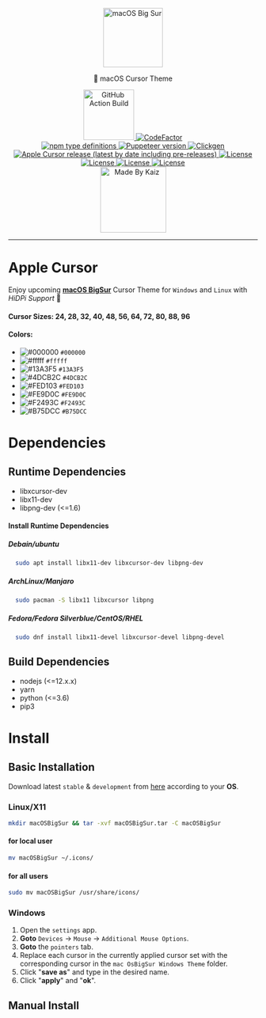 <!-- Branding -->
<p align="center">
    <img src="https://imgur.com/17W62gp.png" width="120" alt="macOS Big Sur" />
</p>

<p align="center">
    🍎 macOS Cursor Theme
</p>

<!-- Badges -->
<p align="center">
  <!-- First Row -->
  <a href="https://github.com/ful1e5/apple_cursor/actions?query=workflow%3Abuild">
    <img alt="GitHub Action Build" src="https://github.com/ful1e5/apple_cursor/workflows/build/badge.svg" width="102" />
  </a>
  
  <a href="https://www.codefactor.io/repository/github/ful1e5/apple_cursor">
    <img  alt="CodeFactor" src="https://www.codefactor.io/repository/github/ful1e5/apple_cursor/badge" />
  </a>

  <!-- Second Row -->
  </br >
  <a href="https://www.typescriptlang.org/docs/handbook/typescript-from-scratch.html">
    <img alt="npm type definitions" src="https://img.shields.io/npm/types/typescript">
  </a>

  <a href="https://github.com/puppeteer/puppeteer/">
    <img alt="Puppeteer version" src="https://img.shields.io/github/package-json/dependency-version/ful1e5/apple_cursor/puppeteer">
  </a>

  <a href="https://github.com/ful1e5/clickgen">
    <img alt="Clickgen" src="https://img.shields.io/badge/theme%20builder-clickgen-FD0542" />
  </a>
  
  <!-- Second Row -->
  <br />
  <a href="https://github.com/ful1e5/apple_cursor/releases">
    <img alt="Apple Cursor release (latest by date including pre-releases)" src="https://img.shields.io/github/v/release/ful1e5/apple_cursor?include_prereleases" />
  </a>

  <a href="https://github.com/ful1e5/apple_cursor/blob/master/LICENSE">
    <img alt="License" src="https://img.shields.io/github/license/ful1e5/apple_cursor?color=0081FB" />
  </a>

  <!-- Third Row -->
  <br />
  <a href="https://www.pling.com/p/1408466#files-panel">
    <img alt="License" src="https://img.shields.io/badge/-Linux-grey?logo=linux" />
  </a>

  <a href="https://www.pling.com/p/1408466#files-panel">
    <img alt="License" src="https://img.shields.io/badge/-Windows-blue?logo=windows" />
  </a>

  <a href="https://www.python.org/">
    <img alt="License" src="https://img.shields.io/badge/-Python-yellow?logo=python" />
  </a>
 <!-- Fourth Row -->
  <br />
  <a href="https://github.com/ful1e5">
    <img alt="Made By Kaiz"  src="https://kaiz.vercel.app/api/badge" width="133" />
  </a>
</p>

---

<!-- Intro -->

# Apple Cursor

Enjoy upcoming **[macOS BigSur](https://www.apple.com/macos/big-sur-preview/)** Cursor Theme for `Windows` and `Linux` with _HiDPi Support_ 🎉

#### Cursor Sizes: 24, 28, 32, 40, 48, 56, 64, 72, 80, 88, 96

#### Colors:

- ![#000000](https://placehold.it/15/000/000000?text=+) `#000000`
- ![#fffff](https://placehold.it/15/fff/000000?text=+) `#fffff`
- ![#13A3F5](https://placehold.it/15/13A3F5/000000?text=+) `#13A3F5`
- ![#4DCB2C](https://placehold.it/15/4DCB2C/000000?text=+) `#4DCB2C`
- ![#FED103](https://placehold.it/15/FED103/000000?text=+) `#FED103`
- ![#FE9D0C](https://placehold.it/15/FE9D0C/000000?text=+) `#FE9D0C`
- ![#F2493C](https://placehold.it/15/F2493C/000000?text=+) `#F2493C`
- ![#B75DCC](https://placehold.it/15/B75DCC/000000?text=+) `#B75DCC`

<!-- Build Dependencies -->

# Dependencies

## Runtime Dependencies

- libxcursor-dev
- libx11-dev
- libpng-dev (<=1.6)

#### Install Runtime Dependencies

##### Debain/ubuntu

```bash
  sudo apt install libx11-dev libxcursor-dev libpng-dev
```

##### ArchLinux/Manjaro

```bash
  sudo pacman -S libx11 libxcursor libpng
```

##### Fedora/Fedora Silverblue/CentOS/RHEL

```bash
  sudo dnf install libx11-devel libxcursor-devel libpng-devel
```

## Build Dependencies

- nodejs (<=12.x.x)
- yarn
- python (<=3.6)
- pip3

# Install

## Basic Installation

Download latest `stable` & `development` from [here](https://github.com/ful1e5/apple_cursor/releases) according to your **OS**.

### Linux/X11

```bash
mkdir macOSBigSur && tar -xvf macOSBigSur.tar -C macOSBigSur
```

#### for local user

```bash
mv macOSBigSur ~/.icons/
```

#### for all users

```bash
sudo mv macOSBigSur /usr/share/icons/
```

<!-- Install Video  -->
<!-- <video src="https://i.imgur.com/zIF1JkH.mp4" width="75%" autoplay loop  preload></video> -->

### Windows

1. Open the `settings` app.
2. **Goto** `Devices` -> `Mouse` -> `Additional Mouse Options`.
3. **Goto** the `pointers` tab.
4. Replace each cursor in the currently applied cursor set with the corresponding cursor in the `mac OsBigSur Windows Theme` folder.
5. Click "**save as**" and type in the desired name.
6. Click "**apply**" and "**ok**".

## Manual Install

